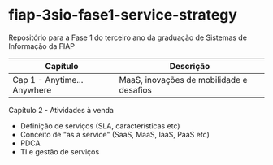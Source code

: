 # fiap-3sio-fase1-service-strategy
Repositório para a Fase 1 do terceiro ano da graduação de Sistemas de Informação da FIAP

| Capítulo | Descrição                                    |
|----------|----------------------------------------------|
| Cap 1 - Anytime... Anywhere       | MaaS, inovações de mobilidade e desafios                           |

 Capítulo 2 - Atividades à venda
- Definição de serviços (SLA, características etc)
- Conceito de "as a service" (SaaS, MaaS, IaaS, PaaS etc)
- PDCA
- TI e gestão de serviços